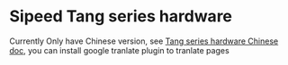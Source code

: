 # Sipeed Tang series hardware

Currently Only have Chinese version, see [Tang series hardware Chinese doc](/hardware/zh/tang/index.html), you can install google tranlate plugin to tranlate pages